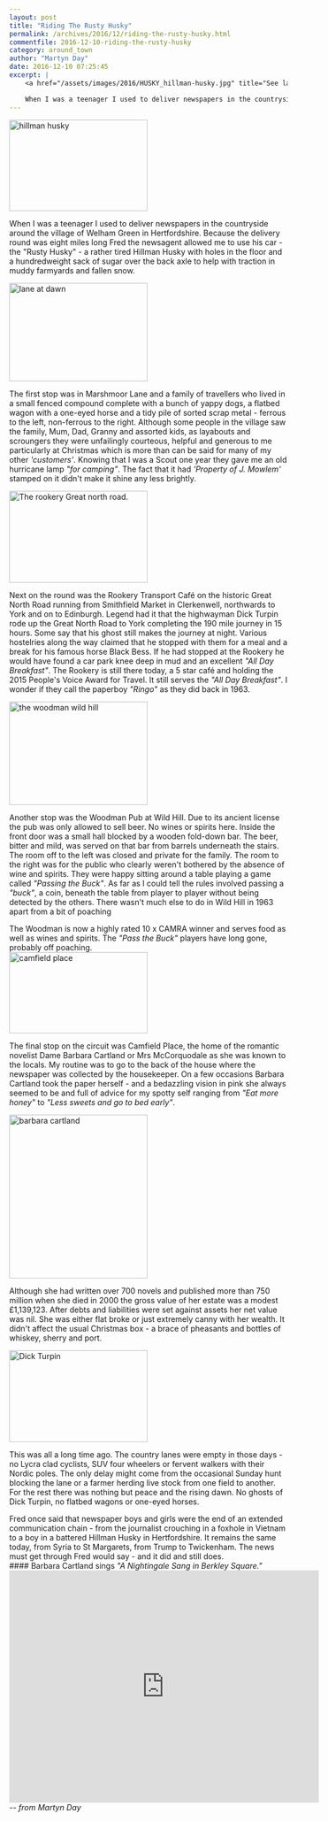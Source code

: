 ```yaml
---
layout: post
title: "Riding The Rusty Husky"
permalink: /archives/2016/12/riding-the-rusty-husky.html
commentfile: 2016-12-10-riding-the-rusty-husky
category: around_town
author: "Martyn Day"
date: 2016-12-10 07:25:45
excerpt: |
    <a href="/assets/images/2016/HUSKY_hillman-husky.jpg" title="See larger version of - hillman husky"><img src="/assets/images/2016/HUSKY_hillman-husky_thumb.jpg" width="150" height="99" alt="hillman husky" class="photo right" /></a>

    When I was a teenager I used to deliver newspapers in the countryside around the village of Welham Green in Hertfordshire. Because the delivery round was eight miles long Fred the newsagent allowed me to use his car - the  "Rusty Husky" - a rather tired Hillman Husky with holes in the floor and a hundredweight sack of sugar over the back axle to help with traction in muddy farmyards and fallen snow.
---
```


<a href="/assets/images/2016/HUSKY_hillman-husky.jpg" title="See larger version of - hillman husky"><img src="/assets/images/2016/HUSKY_hillman-husky_thumb.jpg" width="250" height="165" alt="hillman husky" class="photo right" /></a>

When I was a teenager I used to deliver newspapers in the countryside around the village of Welham Green in Hertfordshire. Because the delivery round was eight miles long Fred the newsagent allowed me to use his car - the "Rusty Husky" - a rather tired Hillman Husky with holes in the floor and a hundredweight sack of sugar over the back axle to help with traction in muddy farmyards and fallen snow.

<a href="/assets/images/2016/HUSKY_lane_at_dawn.jpg" title="See larger version of - lane at dawn"><img src="/assets/images/2016/HUSKY_lane_at_dawn_thumb.jpg" width="250" height="178" alt="lane at dawn" class="photo right" /></a>

The first stop was in Marshmoor Lane and a family of travellers who lived in a small fenced compound complete with a bunch of yappy dogs, a flatbed wagon with a one-eyed horse and a tidy pile of sorted scrap metal - ferrous to the left, non-ferrous to the right. Although some people in the village saw the family, Mum, Dad, Granny and assorted kids, as layabouts and scroungers they were unfailingly courteous, helpful and generous to me particularly at Christmas which is more than can be said for many of my other <em>'customers'</em>. Knowing that I was a Scout one year they gave me an old hurricane lamp <em>"for camping"</em>. The fact that it had <em>'Property of J. Mowlem'</em> stamped on it didn't make it shine any less brightly.

<a href="/assets/images/2016/HUSKY_The_rookery_-_Great_north_road.jpg" title="See larger version of - The rookery   Great north road."><img src="/assets/images/2016/HUSKY_The_rookery_-_Great_north_road_thumb.jpg" width="250" height="166" alt="The rookery   Great north road." class="photo right" /></a>

Next on the round was the Rookery Transport Café on the historic Great North Road running from Smithfield Market in Clerkenwell, northwards to York and on to Edinburgh. Legend had it that the highwayman Dick Turpin rode up the Great North Road to York completing the 190 mile journey in 15 hours. Some say that his ghost still makes the journey at night. Various hostelries along the way claimed that he stopped with them for a meal and a break for his famous horse Black Bess. If he had stopped at the Rookery he would have found a car park knee deep in mud and an excellent <em>"All Day Breakfast"</em>. The Rookery is still there today, a 5 star café and holding the 2015 People's Voice Award for Travel. It still‎ serves the <em>"All Day Breakfast"</em>. I wonder if they call the paperboy <em>"Ringo"</em> as they did back in 1963.

<a href="/assets/images/2016/HUSKY_the-woodman-wild-hill.jpg" title="See larger version of - the woodman wild hill"><img src="/assets/images/2016/HUSKY_the-woodman-wild-hill_thumb.jpg" width="250" height="187" alt="the woodman wild hill" class="photo right" /></a>

Another stop was the Woodman Pub at Wild Hill. Due to its ancient license the pub was only allowed to sell beer. No wines or spirits here. Inside the front door was a small hall blocked by a wooden fold-down bar. The beer, bitter and mild, was served on that bar from barrels underneath the stairs. The room off to the left was closed and private for the family. The room to the right was for the public who clearly weren't bothered by the absence of wine and spirits. They were happy sitting around a table playing a game called <em>"Passing the Buck"</em>. As far as I could tell the rules involved passing a <em>"buck"</em>, a coin, beneath the table from player to player without being detected by the others. There wasn't much else to do in Wild Hill in 1963 apart from a bit of poaching

<div markdown="1" class="box">
The Woodman is now a highly rated 10 x CAMRA winner and serves food as well as wines and spirits. The <em>"Pass the Buck"</em> players have long gone, probably off poaching.

</div>
<a href="/assets/images/2016/HUSKY_camfield-place.jpg" title="See larger version of - camfield place"><img src="/assets/images/2016/HUSKY_camfield-place_thumb.jpg" width="250" height="147" alt="camfield place" class="photo right" /></a>

The final stop on the circuit was Camfield Place, the home of the romantic novelist Dame Barbara Cartland or Mrs McCorquodale as she was known to the locals. My routine was to go to the back of the house where the newspaper was collected by the housekeeper. On a few occasions Barbara Cartland took the paper herself - and a bedazzling vision in pink she always seemed to be and full of advice for my spotty self ranging from <em>"Eat more honey"</em> to <em>"Less sweets and go to bed early"</em>.

<a href="/assets/images/2016/HUSKY_barbara_cartland.jpg" title="See larger version of - barbara cartland"><img src="/assets/images/2016/HUSKY_barbara_cartland_thumb.jpg" width="250" height="296" alt="barbara cartland" class="photo right" /></a>

Although she had written over 700 novels and published more than 750 million when she died in 2000 the gross value of her estate was a modest £1,139,123. After debts and liabilities were set against assets her net value was nil. She was either flat broke or just extremely canny with her wealth. It didn't affect the usual Christmas box - a brace of pheasants and bottles of whiskey, sherry and port.

<a href="/assets/images/2016/HUSKY_Dick-Turpin.jpg" title="See larger version of - Dick Turpin"><img src="/assets/images/2016/HUSKY_Dick-Turpin_thumb.jpg" width="250" height="166" alt="Dick Turpin" class="right" /></a>

This was all a long time ago. The country lanes were empty in those days - no Lycra clad cyclists, SUV four wheelers or fervent walkers with their Nordic poles. The only delay might come from the occasional Sunday hunt blocking the lane or a farmer herding live stock from one field to another. For the rest there was nothing but peace and the rising dawn. No ghosts of Dick Turpin, no flatbed wagons or one-eyed horses.

<div markdown="1" class="box">
Fred once said that newspaper boys and girls were the end of an extended communication chain - from the journalist crouching in a foxhole in Vietnam to a boy in a battered Hillman Husky in Hertfordshire. It remains the same today, from Syria to St Margarets, from Trump to Twickenham. The news must get through Fred would say - and it did and still does.

</div>
#### Barbara Cartland sings <em>"A Nightingale Sang in Berkley Square."</em>

<iframe width="560" height="420" src="https://www.youtube-nocookie.com/embed/rUQmHCJ-9aM?rel=0" frameborder="0" allowfullscreen>
</iframe>
<cite>-- from Martyn Day</cite>
